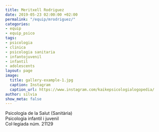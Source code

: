 ```yaml
---
title: Meritxell Rodriguez
date: 2019-05-23 02:00:00 +02:00
permalink: "/equip/mrodriguez/"
categories:
- equip
- equip_psico
tags:
- psicologia
- clinica
- psicologia sanitaria
- infantojuvenil
- infantil
- adolescents
layout: page
image:
  title: gallery-example-1.jpg
  caption: Instagram
  caption_url: https://www.instagram.com/kaikepsicologialogopedia/
author: silvia
show_meta: false
---
```


Psicologia de la Salut (Sanitària)<br>
Psicologia infantil i juvenil<br>
Col·legiada núm. 21129
